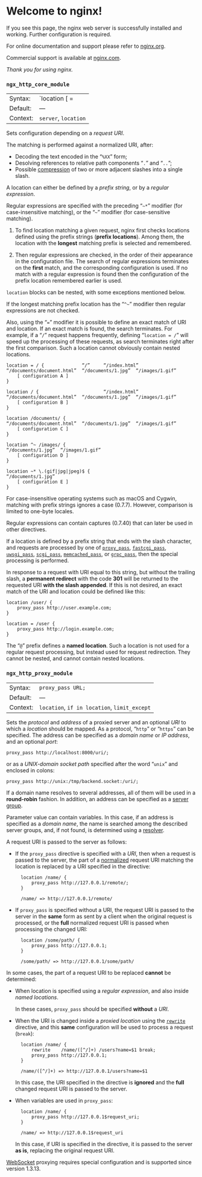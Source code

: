 # Welcome to nginx!

If you see this page, the nginx web server is successfully installed and working. Further configuration is required.

For online documentation and support please refer to [nginx.org](https://nginx.org/).

Commercial support is available at [nginx.com](https://nginx.com/).

_Thank you for using nginx._

### `ngx_http_core_module`

|     |     |
| --- | --- |
| Syntax: | `location [ = | ~ | ~* | ^~ ] uri { ... }`<br>`location @name { ... }` |
| Default: | — |
| Context: | `server`, `location` |

Sets configuration depending on a _request URI_.

The matching is performed against a normalized URI, after:
- Decoding the text encoded in the “`%XX`” form;
- Desolving references to relative path components “`.`” and “`..`”;
- Possible [compression](http://nginx.org/en/docs/http/ngx_http_core_module.html#merge_slashes) of two or more adjacent slashes into a single slash.

A location can either be defined by a _prefix string_, or by a _regular expression_.

Regular expressions are specified with the preceding “`~*`” modifier (for case-insensitive matching), or the “`~`” modifier (for case-sensitive matching).

1. To find location matching a given request, nginx first checks locations defined using the prefix strings (__prefix locations__). Among them, the location with the __longest__ matching prefix is selected and remembered.

2. Then regular expressions are checked, in the order of their appearance in the configuration file. The search of regular expressions terminates on the __first__ match, and the corresponding configuration is used. If no match with a regular expression is found then the configuration of the prefix location remembered earlier is used. 

`location` blocks can be nested, with some exceptions mentioned below.

If the longest matching prefix location has the “`^~`” modifier then regular expressions are not checked. 

Also, using the “`=`” modifier it is possible to define an exact match of URI and location. If an exact match is found, the search terminates. For example, if a “`/`” request happens frequently, defining “`location = /`” will speed up the processing of these requests, as search terminates right after the first comparison. Such a location cannot obviously contain nested locations.

    location = / {              “/”     “/index.html”   “/documents/document.html”  “/documents/1.jpg”  “/images/1.gif”
        [ configuration A ]
    }

    location / {                        “/index.html”   “/documents/document.html”  “/documents/1.jpg”  “/images/1.gif”
        [ configuration B ]
    }

    location /documents/ {                              “/documents/document.html”  “/documents/1.jpg”  “/images/1.gif”
        [ configuration C ]
    }

    location ^~ /images/ {                                                          “/documents/1.jpg”  “/images/1.gif”
        [ configuration D ]
    }

    location ~* \.(gif|jpg|jpeg)$ {                                                 “/documents/1.jpg”
        [ configuration E ]
    }

For case-insensitive operating systems such as macOS and Cygwin, matching with prefix strings ignores a case (0.7.7). However, comparison is limited to one-byte locales.

Regular expressions can contain captures (0.7.40) that can later be used in other directives.

If a location is defined by a prefix string that ends with the slash character, and requests are processed by one of [`proxy_pass`](http://nginx.org/en/docs/http/ngx_http_proxy_module.html#proxy_pass), [`fastcgi_pass`](http://nginx.org/en/docs/http/ngx_http_fastcgi_module.html#fastcgi_pass), [`uwsgi_pass`](http://nginx.org/en/docs/http/ngx_http_uwsgi_module.html#uwsgi_pass), [`scgi_pass`](http://nginx.org/en/docs/http/ngx_http_scgi_module.html#scgi_pass), [`memcached_pass`](http://nginx.org/en/docs/http/ngx_http_memcached_module.html#memcached_pass), or [`grpc_pass`](http://nginx.org/en/docs/http/ngx_http_grpc_module.html#grpc_pass), then the special processing is performed.

In response to a request with URI equal to this string, but without the trailing slash, a __permanent redirect__ with the code __301__ will be returned to the requested URI __with the slash appended__. If this is not desired, an exact match of the URI and location could be defined like this:

    location /user/ {
        proxy_pass http://user.example.com;
    }

    location = /user {
        proxy_pass http://login.example.com;
    }

The “`@`” prefix defines a __named location__. Such a location is not used for a regular request processing, but instead used for request redirection. They cannot be nested, and cannot contain nested locations.

### `ngx_http_proxy_module`

|     |     |
| --- | --- |
| Syntax: | `proxy_pass URL;` |
| Default: | — |
| Context: | `location`, `if in location`, `limit_except` |

Sets the _protocol_ and _address_ of a proxied server and an optional _URI_ to which a _location_ should be mapped. As a protocol, “`http`” or “`https`” can be specified. The address can be specified as a _domain name_ or _IP address_, and an optional _port_:

    proxy_pass http://localhost:8000/uri/;

or as a _UNIX-domain socket path_ specified after the word “`unix`” and enclosed in colons:

    proxy_pass http://unix:/tmp/backend.socket:/uri/;

If a domain name resolves to several addresses, all of them will be used in a __round-robin__ fashion. In addition, an address can be specified as a [server group](http://nginx.org/en/docs/http/ngx_http_upstream_module.html).

Parameter value can contain variables. In this case, if an address is specified as a _domain name_, the name is searched among the described server groups, and, if not found, is determined using a [resolver](http://nginx.org/en/docs/http/ngx_http_core_module.html#resolver).

A request URI is passed to the server as follows:

- If the `proxy_pass` directive is specified with a _URI_, then when a request is passed to the server, the part of a [normalized](http://nginx.org/en/docs/http/ngx_http_core_module.html#location) request URI matching the location is replaced by a URI specified in the directive:

        location /name/ {
            proxy_pass http://127.0.0.1/remote/;
        }

        /name/ => http://127.0.0.1/remote/

- If `proxy_pass` is specified without a URI, the request URI is passed to the server in the __same__ form as sent by a client when the original request is processed, or the __full__ normalized request URI is passed when processing the changed URI:

        location /some/path/ {
            proxy_pass http://127.0.0.1;
        }

        /some/path/ => http://127.0.0.1/some/path/

In some cases, the part of a request URI to be replaced __cannot__ be determined:

- When location is specified using a _regular expression_, and also inside _named locations_.

    In these cases, `proxy_pass` should be specified __without__ a _URI_.

- When the URI is changed inside a _proxied location_ using the [`rewrite`](http://nginx.org/en/docs/http/ngx_http_rewrite_module.html#rewrite) directive, and this __same__ configuration will be used to process a request (`break`):

        location /name/ {
            rewrite    /name/([^/]+) /users?name=$1 break;
            proxy_pass http://127.0.0.1;
        }

        /name/([^/]+) => http://127.0.0.1/users?name=$1

    In this case, the URI specified in the directive is __ignored__ and the __full__ changed request URI is passed to the server.

- When variables are used in `proxy_pass`:

        location /name/ {
            proxy_pass http://127.0.0.1$request_uri;
        }

        /name/ => http://127.0.0.1$request_uri

    In this case, if URI is specified in the directive, it is passed to the server __as is__, replacing the original request URI.

[WebSocket](http://nginx.org/en/docs/http/websocket.html) proxying requires special configuration and is supported since version 1.3.13.
